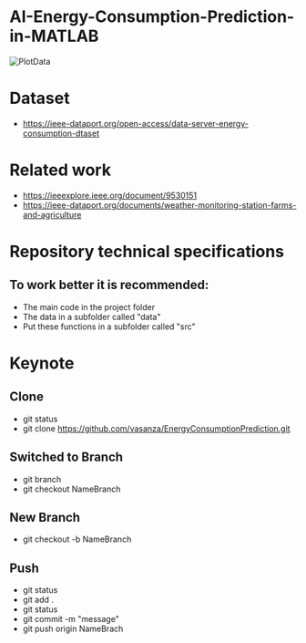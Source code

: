 # AI-Energy-Consumption-Prediction-in-MATLAB

![PlotData](https://user-images.githubusercontent.com/12642226/146457419-5fc2353d-1ba6-47a3-909a-08c84e34458b.jpg)

# Dataset
- https://ieee-dataport.org/open-access/data-server-energy-consumption-dtaset

# Related work
- https://ieeexplore.ieee.org/document/9530151
- https://ieee-dataport.org/documents/weather-monitoring-station-farms-and-agriculture

# Repository technical specifications
## To work better it is recommended:
- The main code in the project folder
- The data in a subfolder called "data"
- Put these functions in a subfolder called "src"

# Keynote
## Clone
- git status
- git clone https://github.com/vasanza/EnergyConsumptionPrediction.git
## Switched to Branch
- git branch
- git checkout NameBranch
## New Branch
- git checkout -b NameBranch
## Push
- git status
- git add .
- git status
- git commit -m "message"
- git push origin NameBrach
